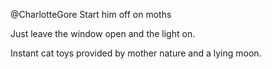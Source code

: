 @CharlotteGore Start him off on moths

Just leave the window open and the light on.

Instant cat toys provided by mother nature and a lying moon.